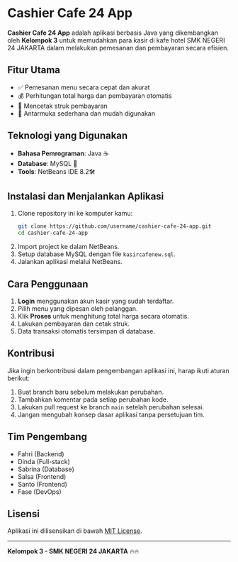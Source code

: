 # Cashier Cafe 24 App

**Cashier Cafe 24 App** adalah aplikasi berbasis Java yang dikembangkan oleh **Kelompok 3** untuk memudahkan para kasir di kafe hotel SMK NEGERI 24 JAKARTA dalam melakukan pemesanan dan pembayaran secara efisien.

## Fitur Utama
- ✅ Pemesanan menu secara cepat dan akurat
- 💰 Perhitungan total harga dan pembayaran otomatis
- 📄 Mencetak struk pembayaran
- 🎯 Antarmuka sederhana dan mudah digunakan

## Teknologi yang Digunakan
- **Bahasa Pemrograman**: Java ☕
- **Database**: MySQL 💾
- **Tools**: NetBeans IDE 8.2🛠️

## Instalasi dan Menjalankan Aplikasi
1. Clone repository ini ke komputer kamu:
   ```sh
   git clone https://github.com/username/cashier-cafe-24-app.git
   cd cashier-cafe-24-app
   ```
2. Import project ke dalam NetBeans.
3. Setup database MySQL dengan file `kasircafenew.sql`.
4. Jalankan aplikasi melalui NetBeans.

## Cara Penggunaan
1. **Login** menggunakan akun kasir yang sudah terdaftar.
2. Pilih menu yang dipesan oleh pelanggan.
3. Klik **Proses** untuk menghitung total harga secara otomatis.
4. Lakukan pembayaran dan cetak struk.
5. Data transaksi otomatis tersimpan di database.

## Kontribusi
Jika ingin berkontribusi dalam pengembangan aplikasi ini, harap ikuti aturan berikut:
1. Buat branch baru sebelum melakukan perubahan.
2. Tambahkan komentar pada setiap perubahan kode.
3. Lakukan pull request ke branch `main` setelah perubahan selesai.
4. Jangan mengubah konsep dasar aplikasi tanpa persetujuan tim.

## Tim Pengembang
- Fahri (Backend)
- Dinda (Full-stack)
- Sabrina (Database)
- Salsa (Frontend)
- Santo (Frontend)
- Fase (DevOps)

## Lisensi
Aplikasi ini dilisensikan di bawah [MIT License](LICENSE).

---
**Kelompok 3 - SMK NEGERI 24 JAKARTA** 🔥🔥

